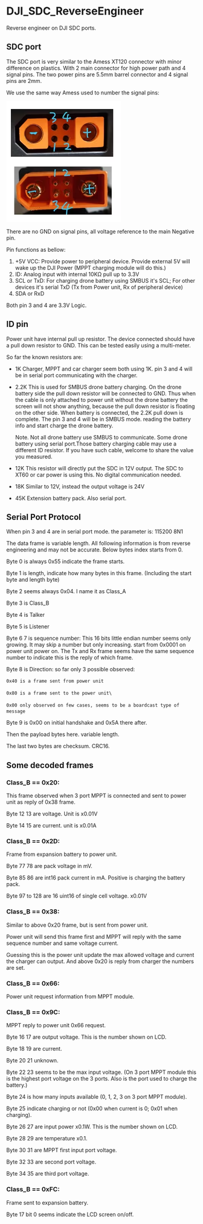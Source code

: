 # DJI_SDC_ReverseEngineer
Reverse engineer on DJI SDC ports.

## SDC port
The SDC port is very similar to the Amess XT120 connector with minor difference on plastics. 
With 2 main connector for high power path and 4 signal pins.
The two power pins are 5.5mm barrel connector and 4 signal pins are 2mm.

We use the same way Amess used to number the signal pins:

![alt text](Pictures/image.png)

There are no GND on signal pins, all voltage reference to the main Negative pin.

Pin functions as bellow:

1. +5V VCC: Provide power to peripheral device. Provide external 5V will wake up the DJI Power (MPPT charging module will do this.)
2. ID: Analog input with internal 10KΩ pull up to 3.3V
3. SCL or TxD: For charging drone battery using SMBUS it's SCL; For other devices it's serial TxD
(Tx from Power unit, Rx of peripheral device)
4. SDA or RxD

Both pin 3 and 4 are 3.3V Logic.

## ID pin

Power unit have internal pull up resistor. The device connected should have a pull down resistor to GND. 
This can be tested easily using a multi-meter.

So far the known resistors are:

* 1K Charger, MPPT and car charger seem both using 1K. pin 3 and 4 will be in serial port communicating with the charger. 

* 2.2K This is used for SMBUS drone battery charging. On the drone battery side the pull down resistor will be connected to GND. Thus when the cable is only attached to power unit without the drone battery the screen will not show anything, because the pull down resistor is floating on the other side.
When battery is connected, the 2.2K pull down is complete. The pin 3 and 4 will be in SMBUS mode. reading the battery info and start charge the drone battery.

    Note. Not all drone battery use SMBUS to communicate. Some drone battery using serial port.Those battery charging cable may use a different ID resistor. If you have such cable, welcome to share the value you measured.

* 12K This resistor will directly put the SDC in 12V output. The SDC to XT60 or car power is using this. No digital communication needed.

* 18K Similar to 12V, instead the output voltage is 24V

* 45K Extension battery pack. Also serial port.

## Serial Port Protocol

When pin 3 and 4 are in serial port mode. the parameter is: 115200 8N1

The data frame is variable length. All following information is from reverse engineering and may not be accurate. Below bytes index starts from 0.

Byte 0 is always 0x55 indicate the frame starts. 

Byte 1 is length, indicate how many bytes in this frame. (Including the start byte and length byte) 

Byte 2 seems always 0x04. I name it as Class_A

Byte 3 is Class_B

Byte 4 is Talker

Byte 5 is Listener

Byte 6 7 is sequence number: This 16 bits little endian number seems only growing. It may skip a number but only increasing. start from 0x0001 on power unit power on. The Tx and Rx frame seems have the same sequence number to indicate this is the reply of which frame.

Byte 8 is Direction: so far only 3 possible observed:

    0x40 is a frame sent from power unit

    0x80 is a frame sent to the power unit\

    0x00 only observed on few cases, seems to be a boardcast type of message

Byte 9 is 0x00 on initial handshake and 0x5A there after. 

Then the payload bytes here. variable length.

The last two bytes are checksum. CRC16. 

## Some decoded frames

### Class_B == 0x20:

This frame observed when 3 port MPPT is connected and sent to power unit as reply of 0x38 frame. 

Byte 12 13 are voltage. Unit is x0.01V

Byte 14 15 are current. unit is x0.01A

### Class_B == 0x2D:

Frame from expansion battery to power unit. 

Byte 77 78 are pack voltage in mV. 

Byte 85 86 are int16 pack current in mA. Positive is charging the battery pack. 

Byte 97 to 128 are 16 uint16 of single cell voltage. x0.01V


### Class_B == 0x38:

Similar to above 0x20 frame, but is sent from power unit.

Power unit will send this frame first and MPPT will reply with the same sequence number and same voltage current. 

Guessing this is the power unit update the max allowed voltage and current the charger can output. And above 0x20 is reply from charger the numbers are set. 

### Class_B == 0x66:

Power unit request information from MPPT module. 

### Class_B == 0x9C:

MPPT reply to power unit 0x66 request. 

Byte 16 17 are output voltage. This is the number shown on LCD. 

Byte 18 19 are current. 

Byte 20 21 unknown. 

Byte 22 23 seems to be the max input voltage. 
(On 3 port MPPT module this is the highest port voltage on the 3 ports. 
Also is the port used to charge the battery.)

Byte 24 is how many inputs available (0, 1, 2, 3 on 3 port MPPT module). 

Byte 25 indicate charging or not (0x00 when current is 0; 0x01 when charging). 

Byte 26 27 are input power x0.1W. This is the number shown on LCD. 

Byte 28 29 are temperature x0.1. 

Byte 30 31 are MPPT first input port voltage. 

Byte 32 33 are second port voltage. 

Byte 34 35 are third port voltage. 

### Class_B == 0xFC:

Frame sent to expansion battery. 

Byte 17 bit 0 seems indicate the LCD screen on/off. 
